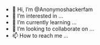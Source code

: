 - 👋 Hi, I’m @Anonymoshackerfam
- 👀 I’m interested in ...
- 🌱 I’m currently learning ...
- 💞️ I’m looking to collaborate on ...
- 📫 How to reach me ...

<!---
Anonymoshackerfam/Anonymoshackerfam is a ✨ special ✨ repository because its `README.md` (this file) appears on your GitHub profile.
You can click the Preview link to take a look at your changes.
--->
